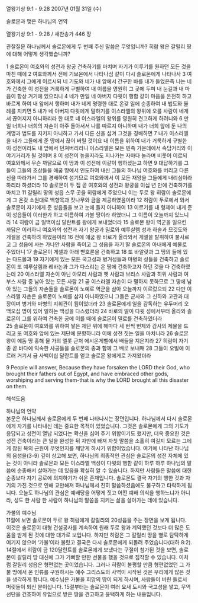 열왕기상 9:1 - 9:28 
2007년 01월 31일 (수)

솔로몬과 맺은  하나님의 언약



열왕기상 9:1 - 9:28 / 새찬송가 446 장


관찰질문
하나님께서 솔로몬에게 두 번째 주신 말씀은 무엇입니까?
히람 왕은 갈릴리 땅에 대해 어떻게 생각했습니까?

1 솔로몬이 여호와의 성전과 왕궁 건축하기를 마치며 자기가 이루기를 원하던 모든 것을 마친 때에 2 여호와께서 전에 기브온에서 나타나심 같이 다시 솔로몬에게 나타나사 3 여호와께서 그에게 이르시되 네 기도와 네가 내 앞에서 간구한 바를 내가 들었은즉 나는 네가 건축한 이 성전을 거룩하게 구별하여 내 이름을 영원히 그 곳에 두며 내 눈길과 내 마음이 항상 거기에 있으리니 4 네가 만일 네 아버지 다윗이 행함 같이 마음을 온전히 하고 바르게 하여 내 앞에서 행하며 내가 네게 명령한 대로 온갖 일에 순종하여 내 법도와 율례를 지키면 5 내가 네 아버지 다윗에게 말하기를 이스라엘의 왕위에 오를 사람이 네게서 끊어지지 아니하리라 한 대로 네 이스라엘의 왕위를 영원히 견고하게 하려니와 6 만일 너희나 너희의 자손이 아주 돌아서서 나를 따르지 아니하며 내가 너희 앞에 둔 나의 계명과 법도를 지키지 아니하고 가서 다른 신을 섬겨 그것을 경배하면 7 내가 이스라엘을 내가 그들에게 준 땅에서 끊어 버릴 것이요 내 이름을 위하여 내가 거룩하게 구별한 이 성전이라도 내 앞에서 던져버리리니 이스라엘은 모든 민족 가운데에서 속담거리와 이야기거리가 될 것이며 
8 이 성전이 높을지라도 지나가는 자마다 놀라며 비웃어 이르되 여호와께서 무슨 까닭으로 이 땅과 이 성전에 이같이 행하셨는고 하면 9 대답하기를 그들이 그들의 조상들을 애굽 땅에서 인도하여 내신 그들의 하나님 여호와를 버리고 다른 신을 따라가서 그를 경배하여 섬기므로 여호와께서 이 모든 재앙을 그들에게 내리심이라 하리라 하셨더라 10 솔로몬이 두 집 곧 여호와의 성전과 왕궁을 이십 년 만에 건축하기를 마치고 11 갈릴리 땅의 성읍 스무 곳을 히람에게 주었으니 이는 두로 왕 히람이 솔로몬에게 그 온갖 소원대로 백향목과 잣나무와 금을 제공하였음이라 12 히람이 두로에서 와서 솔로몬이 자기에게 준 성읍들을 보고 눈에 들지 아니하여 13 이르기를 내 형제여 내게 준 이 성읍들이 이러한가 하고 이름하여 가불 땅이라 하였더니 그 이름이 오늘까지 있느니라 14 히람이 금 일백이십 달란트를 왕에게 보내었더라 15 솔로몬 왕이 역군을 일으킨 까닭은 이러하니 여호와의 성전과 자기 왕궁과 밀로와 예루살렘 성과 하솔과 므깃도와 게셀을 건축하려 하였음이라 16 전에 애굽 왕 바로가 올라와서 게셀을 탈취하여 불사르고 그 성읍에 사는 가나안 사람을 죽이고 그 성읍을 자기 딸 솔로몬의 아내에게 예물로 주었더니 17 솔로몬이 게셀과 아래 벧호론을 건축하고 18 또 바알랏과 그 땅의 들에 있는 다드몰과 19 자기에게 있는 모든 국고성과 병거성들과 마병의 성들을 건축하고 솔로몬이 또 예루살렘과 레바논과 그가 다스리는 온 땅에 건축하고자 하던 것을 다 건축하였는데 20 이스라엘 자손이 아닌 아모리 사람과 헷 사람과 브리스 사람과 히위 사람과 여부스 사람 중 남아 있는 모든 사람 21 곧 이스라엘 자손이 다 멸하지 못하므로 그 땅에 남아 있는 그들의 자손들을 솔로몬이 노예로 역군을 삼아 오늘까지 이르렀으되 22 다만 이스라엘 자손은 솔로몬이 노예를 삼지 아니하였으니 그들은 군사와 그 신하와 고관과 대장이며 병거와 마병의 지휘관이 됨이었더라 23 솔로몬에게 일을 감독하는 우두머리 오백오십 명이 있어 일하는 백성을 다스렸더라 24 바로의 딸이 다윗 성에서부터 올라와 솔로몬이 그를 위하여 건축한 궁에 이를 때에 솔로몬이 밀로를 건축하였더라  
25 솔로몬이 여호와를 위하여 쌓은 제단 위에 해마다 세 번씩 번제와 감사의 제물을 드리고 또 여호와 앞에 있는 제단에 분향하니라 이에 성전 짓는 일을 마치니라 26 솔로몬 왕이 에돔 땅 홍해 물 가의 엘롯 근처 에시온게벨에서 배들을 지은지라 27 히람이 자기 종 곧 바다에 익숙한 사공들을 솔로몬의 종과 함께 그 배로 보내매 28 그들이 오빌에 이르러 거기서 금 사백이십 달란트를 얻고 솔로몬 왕에게로 가져왔더라 

9 People will answer, Because they have forsaken the LORD their God, who brought their fathers out of Egypt, and have embraced other gods, worshiping and serving them-that is why the LORD brought all this disaster on them.

해석도움





하나님의 언약  
본문은 하나님께서 솔로몬에게 두 번째 나타나시는 장면입니다. 하나님께서 다시 솔로몬에게 자기를 나타내신 데는 중요한 목적이 있었습니다. 그것은 솔로몬에게 그의 기도가 응답되고 성전이 열납 되었다는 확신을 심어 주기 위함이기도 했지만, 더욱 중요한 것은 성전 건축이라는 큰 일을 완성한 뒤 자만에 빠져 자칫 말씀을 소홀히 여길지 모르는 그에게 참된 복의 근원이 무엇인지를 깨닫게 하시기 위함이었습니다. 여기에 나타난 하나님의 음성을(3-9) 깊이 상고해 보면, 하나님의 최종적인 관심은 솔로몬의 성전 자체에 있는 것이 아니라 솔로몬과 모든 이스라엘 백성이 다윗의 행함 같이 하루 하루 하나님의 말씀에 순종해서 살아가는 데 있음을 확실히 알 수 있습니다. 하지만 사람들은 말씀에 대한 순종보다 자기 공로에 의지하기가 쉬운 존재입니다. 솔로몬도 결국 자기의 행한 것과 자기의 가진 것으로 인해 교만해져 하나님께서 친히 말씀하셨음에도 불구하고 타락하게 됩니다. 오늘도 하나님의 관심은 예배당을 어떻게 짓고 어떤 예배 의식을 행하느냐가 아니라, 성도 한 사람 한 사람이 하나님의 말씀을 지키는 삶을 살아가는 데에 있습니다. 

가불의 예수님  
11절에 보면 솔로몬이 두로 왕 히람에게 갈릴리의 20성읍을 주는 장면을 보게 됩니다. 이것은 솔로몬이 대형 건설공사를 계속하여 원래 두로 왕과 계약했던 것보다 더 많은 도움을 받게 된 것에 대한 대가로 보입니다. 하지만 히람은 그 갈릴리 땅을 별로 탐탁하게 여기지 않으며 ‘가불’이라 불렀고 결국은 다시 솔로몬에게 되돌려 주었습니다(대하 8:2). 14절에서 히람이 금 120달란트를 솔로몬에게 보냈다는 구절이 첨가된 것을 보면, 솔로몬이 갈릴리 땅 대신에 그가 기뻐할 만한 선물을 했을 것으로 짐작할 수 있습니다. 이처럼 갈릴리 성읍은 형편없는 곳이었습니다. 그러나 히람이 불평할 만큼 형편없었던 그 가불 땅에서 온 인류를 구원하시는 예수 그리스도의 사역이 시작된 것은 우리에게 많은 것을 생각하게 합니다. 예수님은 가불을 희망의 땅이 되게 하시며, 사람들이 버린 돌로서 머릿돌이 되신 분이십니다. 15절부터는 솔로몬이 여러 요새 도시와 국고성을 쌓고, 무역선단을 건조하여 유업으로 받은 땅을 견고하고 윤택하게 하는 내용입니다.